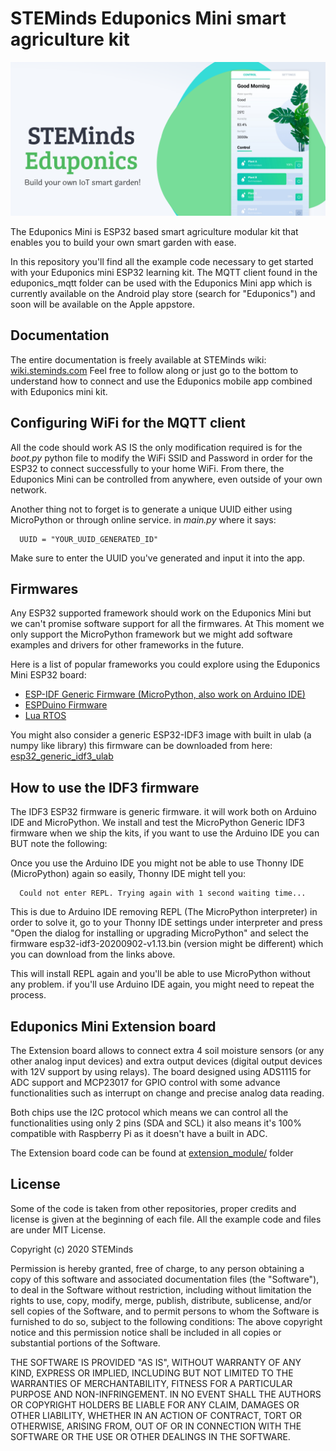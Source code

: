 # STEMinds Eduponics Mini smart agriculture kit

![](./images/eduponics_featured.png)

The Eduponics Mini is ESP32 based smart agriculture modular kit that enables you to build your own smart garden with ease.

In this repository you'll find all the example code necessary to get started with your Eduponics mini ESP32 learning kit.
The MQTT client found in the eduponics_mqtt folder can be used with the Eduponics Mini app which is currently available on the Android play store (search for "Eduponics") and soon will be available on the Apple appstore.

## Documentation

The entire documentation is freely available at STEMinds wiki: [wiki.steminds.com](https://wiki.steminds.com/kits/eduponics_mini/introduction/)
Feel free to follow along or just go to the bottom to understand how to connect and use the Eduponics mobile app combined with Eduponics mini kit.

## Configuring WiFi for the MQTT client

All the code should work AS IS the only modification required is for the *boot.py* python file to modify the WiFi SSID and Password in order for the ESP32 to connect successfully to your home WiFi. From there, the Eduponics Mini can be controlled from anywhere, even outside of your own network.

Another thing not to forget is to generate a unique UUID either using MicroPython or through online service. in *main.py* where it says:

      UUID = "YOUR_UUID_GENERATED_ID"

Make sure to enter the UUID you've generated and input it into the app.

## Firmwares

Any ESP32 supported framework should work on the Eduponics Mini but we can't promise software support for all the firmwares.
At This moment we only support the MicroPython framework but we might add software examples and drivers for other frameworks in the future.

Here is a list of popular frameworks you could explore using the Eduponics Mini ESP32 board:

* [ESP-IDF Generic Firmware (MicroPython, also work on Arduino IDE)](https://micropython.org/download/esp32/)
* [ESPDuino Firmware](http://www.espruino.com/Download)
* [Lua RTOS](https://github.com/whitecatboard/Lua-RTOS-ESP32)

You might also consider a generic ESP32-IDF3 image with built in ulab (a numpy like library) this firmware can be downloaded from here: [esp32_generic_idf3_ulab](https://gitlab.com/rcolistete/micropython-samples/-/blob/master/ESP32/Firmware/v1.12_with_ulab/ulab_v0.54.0_2020-07-29/Generic_flash-4MB/esp32_idf3_ulab_dp_thread_v1.12-663-gea4670d5a_2020-07-29.bin)

## How to use the IDF3 firmware

The IDF3 ESP32 firmware is generic firmware. it will work both on Arduino IDE and MicroPython.
We install and test the MicroPython Generic IDF3 firmware when we ship the kits, if you want to use the Arduino IDE you can BUT note the following:

Once you use the Arduino IDE you might not be able to use Thonny IDE (MicroPython) again so easily, Thonny IDE might tell you:

      Could not enter REPL. Trying again with 1 second waiting time...

This is due to Arduino IDE removing REPL (The MicroPython interpreter) in order to solve it, go to your Thonny IDE settings under interpreter and press "Open the dialog for installing or upgrading MicroPython" and select the firmware esp32-idf3-20200902-v1.13.bin (version might be different) which you can download from the links above.

This will install REPL again and you'll be able to use MicroPython without any problem. if you'll use Arduino IDE again, you might need to repeat the process.

## Eduponics Mini Extension board

The Extension board allows to connect extra 4 soil moisture sensors (or any other analog input devices) and extra output devices (digital output devices with 12V support by using relays). The board designed using ADS1115 for ADC support and MCP23017 for GPIO control with some advance functionalities such as interrupt on change and precise analog data reading.

Both chips use the I2C protocol which means we can control all the functionalities using only 2 pins (SDA and SCL) it also means it's 100% compatible with Raspberry Pi as it doesn't have a built in ADC.

The Extension board code can be found at [extension_module/](extension_module/) folder

## License

Some of the code is taken from other repositories, proper credits and license is given at the beginning of each file.
All the example code and files are under MIT License.

Copyright (c) 2020 STEMinds

Permission is hereby granted, free of charge, to any person obtaining a copy
of this software and associated documentation files (the "Software"), to deal
in the Software without restriction, including without limitation the rights
to use, copy, modify, merge, publish, distribute, sublicense, and/or sell
copies of the Software, and to permit persons to whom the Software is
furnished to do so, subject to the following conditions:
The above copyright notice and this permission notice shall be included in all
copies or substantial portions of the Software.

THE SOFTWARE IS PROVIDED "AS IS", WITHOUT WARRANTY OF ANY KIND, EXPRESS OR
IMPLIED, INCLUDING BUT NOT LIMITED TO THE WARRANTIES OF MERCHANTABILITY,
FITNESS FOR A PARTICULAR PURPOSE AND NON-INFRINGEMENT. IN NO EVENT SHALL THE
AUTHORS OR COPYRIGHT HOLDERS BE LIABLE FOR ANY CLAIM, DAMAGES OR OTHER
LIABILITY, WHETHER IN AN ACTION OF CONTRACT, TORT OR OTHERWISE, ARISING FROM,
OUT OF OR IN CONNECTION WITH THE SOFTWARE OR THE USE OR OTHER DEALINGS IN THE
SOFTWARE.
